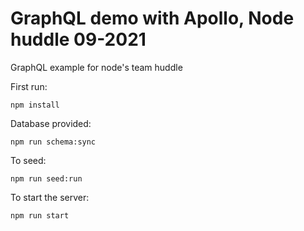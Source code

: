 # GraphQL demo with Apollo, Node huddle 09-2021

GraphQL example for node's team huddle

First run:

```batch
npm install
```

Database provided:

```batch
npm run schema:sync
```

To seed:

```batch
npm run seed:run
```

To start the server:

```batch
npm run start
```

